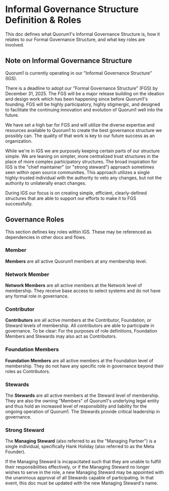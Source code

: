 # Informal Governance Structure Definition & Roles

This doc defines what Quorum1's Informal Governance Structure is, how it relates to our Formal Governance Structure, and what key roles are involved.

## Note on Informal Governance Structure

Quorum1 is currently operating in our "Informal Governance Structure" (IGS). 

There is a deadline to adopt our "Formal Governance Structure" (FGS) by December 31, 2025. The FGS will be a major release building on the ideation and design work which has been happening since before Quorum1's founding. FGS will be highly participatory, highly stigmergic, and designed to facilitate the continuing innovation and evolution of Quorum1 well into the future.

We have set a high bar for FGS and will utilize the diverse expertise and resources available to Quorum1 to create the best governance structure we possibly can. The quality of that work is key to our future success as an organization.

While we're in IGS we are purposely keeping certain parts of our structure simple. We are leaning on simpler, more centralized trust structures in the place of more complex participatory structures. The broad inspiration for IGS is the "chief maintainer" (or "strong steward") approach sometimes seen within open source communities. This approach utilizes a single highly-trusted individual with the authority to veto any changes, but not the authority to unilaterally enact changes.

During IGS our focus is on creating simple, efficient, clearly-defined structures that are able to support our efforts to make it to FGS successfully.

## Governance Roles

This section defines key roles within IGS. These may be referenced as dependencies in other docs and flows.

### Member

**Members** are all active Quorum1 members at any membership level. 

### Network Member

**Network Members** are all active members at the Network level of membership. They receive base access to select systems and do not have any formal role in governance. 

### Contributor

**Contributors** are all active members at the Contributor, Foundation, or Steward levels of membership. All contributors are able to participate in governance. To be clear: For the purposes of role definitions, Foundation Members and Stewards may also act as Contributors.

### Foundation Members 

**Foundation Members** are all active members at the Foundation level of membership. They do not have any specific role in governance beyond their roles as Contributors.

### Stewards

The **Stewards** are all active members at the Steward level of membership. They are also the owning "Members" of Quorum1's underlying legal entity and thus hold an increased level of responsibility and liability for the ongoing operation of Quorum1. The Stewards provide critical leadership in governance.

### Strong Steward

The **Managing Steward** (also referred to as the "Managing Partner") is a single individual, specifically Hank Holiday (also referred to as the Meta Founder).

If the Managing Steward is incapacitated such that they are unable to fulfill their responsibilities effectively, or if the Managing Steward no longer wishes to serve in the role, a new Managing Steward may be appointed with the unanimous approval of all Stewards capable of participating. In that event, this doc must be updated with the new Managing Steward's name.
